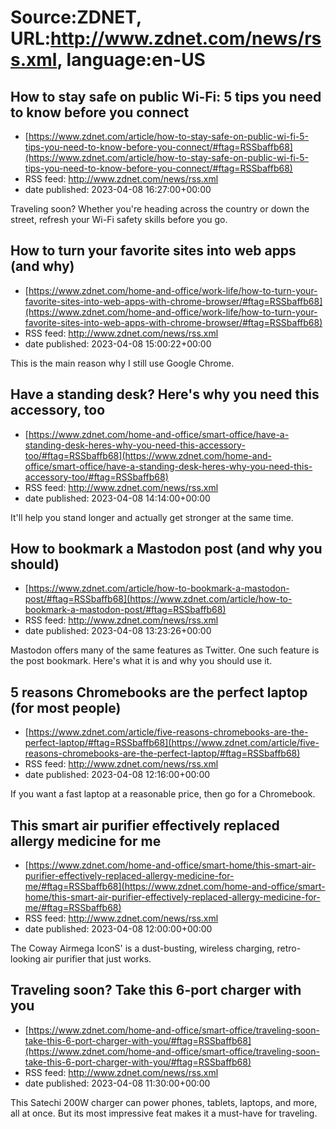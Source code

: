 # Source:ZDNET, URL:http://www.zdnet.com/news/rss.xml, language:en-US

## How to stay safe on public Wi-Fi: 5 tips you need to know before you connect
 - [https://www.zdnet.com/article/how-to-stay-safe-on-public-wi-fi-5-tips-you-need-to-know-before-you-connect/#ftag=RSSbaffb68](https://www.zdnet.com/article/how-to-stay-safe-on-public-wi-fi-5-tips-you-need-to-know-before-you-connect/#ftag=RSSbaffb68)
 - RSS feed: http://www.zdnet.com/news/rss.xml
 - date published: 2023-04-08 16:27:00+00:00

Traveling soon? Whether you're heading across the country or down the street, refresh your Wi-Fi safety skills before you go.

## How to turn your favorite sites into web apps (and why)
 - [https://www.zdnet.com/home-and-office/work-life/how-to-turn-your-favorite-sites-into-web-apps-with-chrome-browser/#ftag=RSSbaffb68](https://www.zdnet.com/home-and-office/work-life/how-to-turn-your-favorite-sites-into-web-apps-with-chrome-browser/#ftag=RSSbaffb68)
 - RSS feed: http://www.zdnet.com/news/rss.xml
 - date published: 2023-04-08 15:00:22+00:00

This is the main reason why I still use Google Chrome.

## Have a standing desk? Here's why you need this accessory, too
 - [https://www.zdnet.com/home-and-office/smart-office/have-a-standing-desk-heres-why-you-need-this-accessory-too/#ftag=RSSbaffb68](https://www.zdnet.com/home-and-office/smart-office/have-a-standing-desk-heres-why-you-need-this-accessory-too/#ftag=RSSbaffb68)
 - RSS feed: http://www.zdnet.com/news/rss.xml
 - date published: 2023-04-08 14:14:00+00:00

It'll help you stand longer and actually get stronger at the same time.

## How to bookmark a Mastodon post (and why you should)
 - [https://www.zdnet.com/article/how-to-bookmark-a-mastodon-post/#ftag=RSSbaffb68](https://www.zdnet.com/article/how-to-bookmark-a-mastodon-post/#ftag=RSSbaffb68)
 - RSS feed: http://www.zdnet.com/news/rss.xml
 - date published: 2023-04-08 13:23:26+00:00

Mastodon offers many of the same features as Twitter. One such feature is the post bookmark. Here's what it is and why you should use it.

## 5 reasons Chromebooks are the perfect laptop (for most people)
 - [https://www.zdnet.com/article/five-reasons-chromebooks-are-the-perfect-laptop/#ftag=RSSbaffb68](https://www.zdnet.com/article/five-reasons-chromebooks-are-the-perfect-laptop/#ftag=RSSbaffb68)
 - RSS feed: http://www.zdnet.com/news/rss.xml
 - date published: 2023-04-08 12:16:00+00:00

If you want a fast laptop at a reasonable price, then go for a Chromebook.

## This smart air purifier effectively replaced allergy medicine for me
 - [https://www.zdnet.com/home-and-office/smart-home/this-smart-air-purifier-effectively-replaced-allergy-medicine-for-me/#ftag=RSSbaffb68](https://www.zdnet.com/home-and-office/smart-home/this-smart-air-purifier-effectively-replaced-allergy-medicine-for-me/#ftag=RSSbaffb68)
 - RSS feed: http://www.zdnet.com/news/rss.xml
 - date published: 2023-04-08 12:00:00+00:00

The Coway Airmega IconS' is a dust-busting, wireless charging, retro-looking air purifier that just works.

## Traveling soon? Take this 6-port charger with you
 - [https://www.zdnet.com/home-and-office/smart-office/traveling-soon-take-this-6-port-charger-with-you/#ftag=RSSbaffb68](https://www.zdnet.com/home-and-office/smart-office/traveling-soon-take-this-6-port-charger-with-you/#ftag=RSSbaffb68)
 - RSS feed: http://www.zdnet.com/news/rss.xml
 - date published: 2023-04-08 11:30:00+00:00

This Satechi 200W charger can power phones, tablets, laptops, and more, all at once. But its most impressive feat makes it a must-have for traveling.

